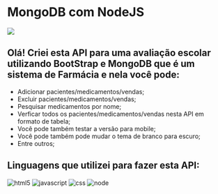 # MongoDB com NodeJS

<img src="images/Capture.PNG">

## Olá! Criei esta API para uma avaliação escolar utilizando BootStrap e MongoDB que é um sistema de Farmácia e nela você pode:<br/>
- Adicionar pacientes/medicamentos/vendas;<br/>
- Excluir pacientes/medicamentos/vendas;<br/>
- Pesquisar medicamentos por nome;<br/>
- Verficar todos os pacientes/medicamentos/vendas nesta API em formato de tabela;<br/>
- Você pode também testar a versão para mobile;<br/>
- Você pode também pode mudar o tema de branco para escuro;<br/>
- Entre outros;<br/>

## Linguagens que utilizei para fazer esta API:
<div style="display: inline_block">
    <img align="center" alt="html5" src="https://img.shields.io/badge/HTML5-E34F26?style=for-the-badge&logo=html5&logoColor=white" />
    <img align="center" alt="javascript" src="https://img.shields.io/badge/JavaScript-F7DF1E?style=for-the-badge&logo=javascript&logoColor=black" />
    <img align="center" alt="css" src="https://img.shields.io/badge/CSS-239120?&style=for-the-badge&logo=css3&logoColor=white" />
    <img align="center" alt="node" src="https://img.shields.io/badge/Node.js-43853D?style=for-the-badge&logo=node.js&logoColor=white" />
</div><br/>
